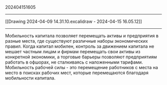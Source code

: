 202404151605
***
[[Drawing 2024-04-09 14.31.10.excalidraw - 2024-04-15 16.05.12]]
***
Мобильность капитала позволяет перемещать активы и предприятия в разные места, где существуют различные наборы экономических правил.
Когда капитал мобилен, контроль за движением капитала не мешает частным лицам и фирмам перемещать свои активы из конкретной экономики, а торговые барьеры позволяют предприятиям работать в офшорах, не сталкиваясь с наложенными тарифами.
Мобильность рабочей силы - это перемещение работников с места на место в поисках рабочих мест, которые перемещаются благодаря мобильности капитала.
